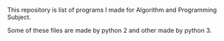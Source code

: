 This repository is list of programs I made for Algorithm and Programming Subject.

Some of these files are made by python 2 and other made by python 3.